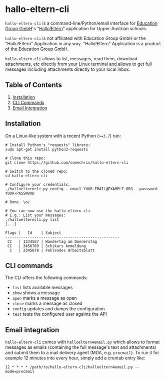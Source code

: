 # hallo-eltern-cli

`hallo-eltern-cli` is a command-line/Python/email interface for
[Education Group GmbH](https://www.edugroup.at/)'s
"[Hallo!Eltern](https://hallo-eltern.klassenpinnwand.at/)" application
for Upper-Austrian schools.

`hallo-eltern-cli` is not affiliated with Education Group GmbH or the
"Hallo!Eltern" Application in any way. "Hallo!Eltern" Application is a
product of the Education Group GmbH.

`hallo-eltern-cli` allows to list, messages, read them, download
attachments, etc directly from your Linux terminal and allows to get
full messages including attachments directly to your local inbox.

## Table of Contents

1. [Installation](#installation)
1. [CLI Commands](#cli-commands)
1. [Email Integration](#email-integration)

## Installation

On a Linux-like system with a recent Python (`>=3.7`) run:

```
# Install Python's "requests" library:
sudo apt-get install python3-requests

# Clone this repo:
git clone https://github.com/somechris/hallo-eltern-cli

# Switch to the cloned repo:
cd hallo-eltern-cli

# Configure your credentials:
./halloelterncli.py config --email YOUR-EMAIL@EXAMPLE.ORG --password YOUR-PASSWORD

# Done. \o/

# You can now use the hallo-eltern-cli
# E.g.: List your messages:
./halloelterncli.py list
[...]

Flags |   Id    | Subject
---------------------------------------------------
 CC   | 1234567 | Wandertag am Donnerstag
 CC   | 3456789 | Schikurs Anmeldung
  C   | 2345678 | Fehlendes Arbeitsblatt
```

## CLI commands

The CLI offers the following commands:

* `list` lists available messages
* `show` shows a message
* `open` marks a message as open
* `close` marks a message as closed
* `config` updates and dumps the configuration
* `test` tests the configured user againts the API

## Email integration

`hallo-eltern-cli` comes with `halloeltern4email.py` which allows to
format messages as emails (containing the full message's text and
attachments) and submit them to a mail delivery agent (MDA,
e.g. `procmail`). To run it for example 12 minutes into every hour,
simply add a crontab entry like:

```
12 * * * * /path/to/hallo-eltern-cli/halloeltern4email.py --mode=procmail
```
